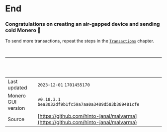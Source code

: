 # End
### Congratulations on creating an air-gapped device and sending cold Monero 🎉

To send more transactions, repeat the steps in the [`Transactions`](../transactions/transactions.md) chapter.

</br>

---

</br>
</br>

|                    |   |
|--------------------|---|
| Last updated       | `2023-12-01` `1701455170`
| Monero GUI version | `v0.18.3.1` `bea3032df9b1fc59a7aa0a3489d583b389481cfe`
| Source             | [https://github.com/hinto-janai/malvarma](https://github.com/hinto-janai/malvarma)
